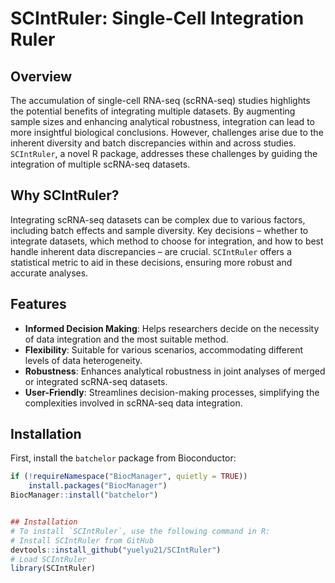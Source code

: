 # SCIntRuler: Single-Cell Integration Ruler

## Overview
The accumulation of single-cell RNA-seq (scRNA-seq) studies highlights the potential benefits of integrating multiple datasets. By augmenting sample sizes and enhancing analytical robustness, integration can lead to more insightful biological conclusions. However, challenges arise due to the inherent diversity and batch discrepancies within and across studies. `SCIntRuler`, a novel R package, addresses these challenges by guiding the integration of multiple scRNA-seq datasets.

## Why SCIntRuler?
Integrating scRNA-seq datasets can be complex due to various factors, including batch effects and sample diversity. Key decisions – whether to integrate datasets, which method to choose for integration, and how to best handle inherent data discrepancies – are crucial. `SCIntRuler` offers a statistical metric to aid in these decisions, ensuring more robust and accurate analyses.

## Features
- **Informed Decision Making**: Helps researchers decide on the necessity of data integration and the most suitable method.
- **Flexibility**: Suitable for various scenarios, accommodating different levels of data heterogeneity.
- **Robustness**: Enhances analytical robustness in joint analyses of merged or integrated scRNA-seq datasets.
- **User-Friendly**: Streamlines decision-making processes, simplifying the complexities involved in scRNA-seq data integration.


## Installation

First, install the `batchelor` package from Bioconductor:

```R
if (!requireNamespace("BiocManager", quietly = TRUE))
    install.packages("BiocManager")
BiocManager::install("batchelor")


## Installation
# To install `SCIntRuler`, use the following command in R:
# Install SCIntRuler from GitHub
devtools::install_github("yuelyu21/SCIntRuler")
# Load SCIntRuler
library(SCIntRuler)
